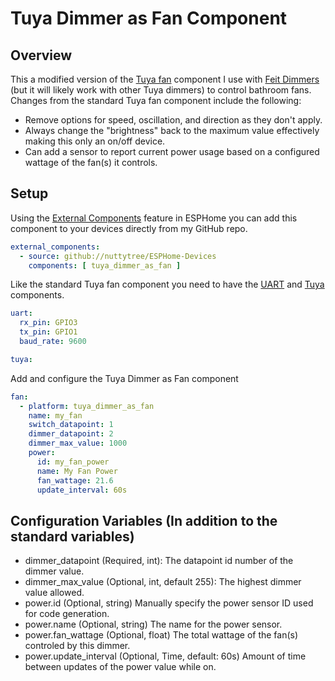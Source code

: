 # Tuya Dimmer as Fan Component
## Overview
This a modified version of the [Tuya fan](https://esphome.io/components/fan/tuya.html) component I use with [Feit Dimmers](https://www.amazon.com/gp/product/B07SXDFH38/ref=ppx_yo_dt_b_asin_title_o02_s00?ie=UTF8&psc=1) (but it will likely work with other Tuya dimmers) to control bathroom fans. Changes from the standard Tuya fan component include the following:
* Remove options for speed, oscillation, and direction as they don't apply.
* Always change the "brightness" back to the maximum value effectively making this only an on/off device.
* Can add a sensor to report current power usage based on a configured wattage of the fan(s) it controls.


## Setup
Using the [External Components](https://esphome.io/components/external_components.html) feature in ESPHome you can add this component to your devices directly from my GitHub repo.
```yaml
external_components:
  - source: github://nuttytree/ESPHome-Devices
    components: [ tuya_dimmer_as_fan ]
```

Like the standard Tuya fan component you need to have the [UART](https://esphome.io/components/uart.html) and [Tuya](https://esphome.io/components/tuya.html) components.
```yaml
uart:
  rx_pin: GPIO3
  tx_pin: GPIO1
  baud_rate: 9600

tuya:
```

Add and configure the Tuya Dimmer as Fan component
```yaml
fan:
  - platform: tuya_dimmer_as_fan
    name: my_fan
    switch_datapoint: 1
    dimmer_datapoint: 2
    dimmer_max_value: 1000
    power:
      id: my_fan_power
      name: My Fan Power
      fan_wattage: 21.6
      update_interval: 60s
```

## Configuration Variables (In addition to the standard variables)
* dimmer_datapoint (Required, int): The datapoint id number of the dimmer value.
* dimmer_max_value (Optional, int, default 255): The highest dimmer value allowed.
* power.id (Optional, string) Manually specify the power sensor ID used for code generation.
* power.name (Optional, string) The name for the power sensor.
* power.fan_wattage (Optional, float) The total wattage of the fan(s) controled by this dimmer.
* power.update_interval (Optional, Time, default: 60s) Amount of time between updates of the power value while on.
